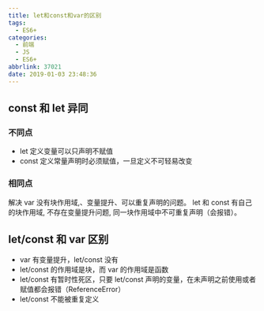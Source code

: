 ```yaml
---
title: let和const和var的区别
tags:
  - ES6+
categories:
  - 前端
  - JS
  - ES6+
abbrlink: 37021
date: 2019-01-03 23:48:36
---
```


## const 和 let 异同

### 不同点

- let 定义变量可以只声明不赋值
- const 定义常量声明时必须赋值，一旦定义不可轻易改变

### 相同点

解决 var 没有块作用域,、变量提升、可以重复声明的问题。 let 和 const 有自己的块作用域, 不存在变量提升问题, 同一块作用域中不可重复声明（会报错）。

## let/const 和 var 区别

- var 有变量提升，let/const 没有
- let/const 的作用域是块，而 var 的作用域是函数
- let/const 有暂时性死区，只要 let/const 声明的变量，在未声明之前使用或者赋值都会报错（ReferenceError）
- let/const 不能被重复定义
